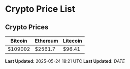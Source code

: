 # Crypto Price List

## Crypto Prices
| Bitcoin | Ethereum | Litecoin |
| ------- | -------- | -------- |
| $109002 | $2561.7 | $96.41 |
**Last Updated:** 2025-05-24 18:21 UTC
**Last Updated:** $DATE$

